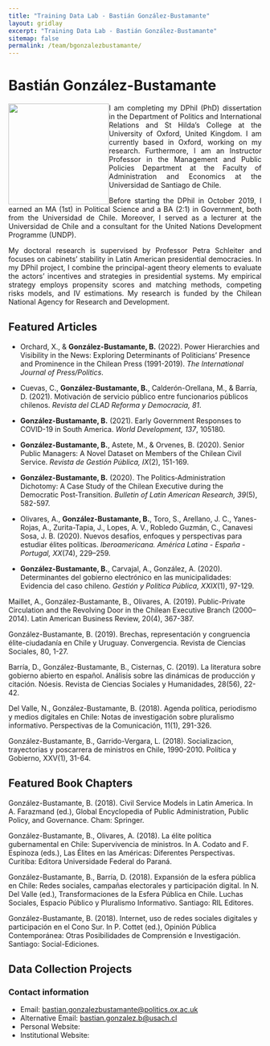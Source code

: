 ```yaml
---
title: "Training Data Lab - Bastián González-Bustamante"
layout: gridlay
excerpt: "Training Data Lab - Bastián González-Bustamante"
sitemap: false
permalink: /team/bgonzalezbustamante/
---
```


# Bastián González-Bustamante

<img src="https://training-datalab.com/images/team/bgonzalezbustamante.jpg" class="img-responsive" width="200px" style="float: left" />

<p align=" justify">I am completing my DPhil (PhD) dissertation in the Department of Politics and International Relations and St Hilda’s College at the University of Oxford, United Kingdom. I am currently based in Oxford, working on my research. Furthermore, I am an Instructor Professor in the Management and Public Policies Department at the Faculty of Administration and Economics at the Universidad de Santiago de Chile.</p>

<p align=" justify">Before starting the DPhil in October 2019, I earned an MA (1st) in Political Science and a BA (2:1) in Government, both from the Universidad de Chile. Moreover, I served as a lecturer at the Universidad de Chile and a consultant for the United Nations Development Programme (UNDP).</p>

<p align=" justify">My doctoral research is supervised by Professor Petra Schleiter and focuses on cabinets’ stability in Latin American presidential democracies. In my DPhil project, I combine the principal-agent theory elements to evaluate the actors’ incentives and strategies in presidential systems. My empirical strategy employs propensity scores and matching methods, competing risks models, and IV estimations. My research is funded by the Chilean National Agency for Research and Development.</p>

## Featured Articles

* Orchard, X., & **González-Bustamante, B.** (2022). Power Hierarchies and Visibility in the News: Exploring Determinants of Politicians’ Presence and Prominence in the Chilean Press (1991-2019). *The International Journal of Press/Politics*.

* Cuevas, C., **González-Bustamante, B.**, Calderón-Orellana, M., & Barría, D. (2021). Motivación de servicio público entre funcionarios públicos chilenos. *Revista del CLAD Reforma y Democracia, 81*.

* **González-Bustamante, B.** (2021). Early Government Responses to COVID-19 in South America. *World Development, 137*, 105180.

* **González-Bustamante, B.**, Astete, M., & Orvenes, B. (2020). Senior Public Managers: A Novel Dataset on Members of the Chilean Civil Service. *Revista de Gestión Pública, IX*(2), 151-169.

* **González-Bustamante, B.** (2020). The Politics‐Administration Dichotomy: A Case Study of the Chilean Executive during the Democratic Post‐Transition. *Bulletin of Latin American Research, 39*(5), 582-597.

* Olivares, A., **González-Bustamante, B.**, Toro, S., Arellano, J. C., Yanes-Rojas, A., Zurita-Tapia, J., Lopes, A. V., Robledo Guzmán, C., Canavesi Sosa, J. B. (2020). Nuevos desafíos, enfoques y perspectivas para estudiar élites políticas. *Iberoamericana. América Latina - España - Portugal, XX*(74), 229–259.

* **González-Bustamante, B.**, Carvajal, A., González, A. (2020). Determinantes del gobierno electrónico en las municipalidades: Evidencia del caso chileno. *Gestión y Política Pública, XXIX*(1), 97-129.

Maillet, A., González-Bustamante, B., Olivares, A. (2019). Public-Private Circulation and the Revolving Door in the Chilean Executive Branch (2000–2014). Latin American Business Review, 20(4), 367-387.

González-Bustamante, B. (2019). Brechas, representación y congruencia élite-ciudadanía en Chile y Uruguay. Convergencia. Revista de Ciencias Sociales, 80, 1-27.

Barría, D., González-Bustamante, B., Cisternas, C. (2019). La literatura sobre gobierno abierto en español. Análisis sobre las dinámicas de producción y citación. Nóesis. Revista de Ciencias Sociales y Humanidades, 28(56), 22-42.

Del Valle, N., González-Bustamante, B. (2018). Agenda política, periodismo y medios digitales en Chile: Notas de investigación sobre pluralismo informativo. Perspectivas de la Comunicación, 11(1), 291-326.

González-Bustamante, B., Garrido-Vergara, L. (2018). Socializacion, trayectorias y poscarrera de ministros en Chile, 1990-2010. Política y Gobierno, XXV(1), 31-64.

## Featured Book Chapters

González-Bustamante, B. (2018). Civil Service Models in Latin America. In A. Farazmand (ed.), Global Encyclopedia of Public Administration, Public Policy, and Governance. Cham: Springer.

González-Bustamante, B., Olivares, A. (2018). La élite política gubernamental en Chile: Supervivencia de ministros. In A. Codato and F. Espinoza (eds.), Las Élites en las Américas: Diferentes Perspectivas. Curitiba: Editora Universidade Federal do Paraná.

González-Bustamante, B., Barría, D. (2018). Expansión de la esfera pública en Chile: Redes sociales, campañas electorales y participación digital. In N. Del Valle (ed.), Transformaciones de la Esfera Pública en Chile. Luchas Sociales, Espacio Público y Pluralismo Informativo. Santiago: RIL Editores.

González-Bustamante, B. (2018). Internet, uso de redes sociales digitales y participación en el Cono Sur. In P. Cottet (ed.), Opinión Pública Contemporánea: Otras Posibilidades de Comprensión e Investigación. Santiago: Social-Ediciones.

## Data Collection Projects

### Contact information

* Email: bastian.gonzalezbustamante@politics.ox.ac.uk
* Alternative Email: bastian.gonzalez.b@usach.cl
* Personal Website:
* Institutional Website:

